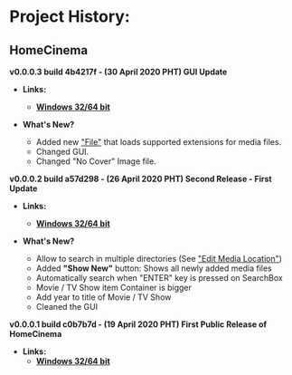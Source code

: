 # Project History:

## HomeCinema

****v0.0.0.3 build 4b4217f** - (30 April 2020 PHT) GUI Update**

- **Links:**
  -  **[Windows 32/64 bit](https://github.com/JerloPH/HomeCinema/releases/download/v0.0.0.3/HomeCinema-Windows_v0.0.0.3.zip)**
	
- **What's New?**
  - Added new ["File"](https://github.com/JerloPH/HomeCinema/tree/master/HomeCinema/Resources/media_ext.hc_data "media_ext.hc_data") that loads supported extensions for media files.
  - Changed GUI.
  - Changed "No Cover" Image file.

****v0.0.0.2 build a57d298** - (26 April 2020 PHT) Second Release - First Update**

- **Links:**
  -  **[Windows 32/64 bit](https://github.com/JerloPH/HomeCinema/releases/download/v0.0.0.2/HomeCinema-Windows_v0.0.0.2.zip)**
	
- **What's New?**
  - Allow to search in multiple directories (See ["Edit Media Location"](https://github.com/JerloPH/HomeCinema#edit-medialocation))
  - Added **"Show New"** button: Shows all newly added media files
  - Automatically search when "ENTER" key is pressed on SearchBox
  - Movie / TV Show item Container is bigger
  - Add year to title of Movie / TV Show
  - Cleaned the GUI

****v0.0.0.1 build c0b7b7d** - (19 April 2020 PHT) First Public Release of HomeCinema**

- **Links:**
  -  **[Windows 32/64 bit](https://github.com/JerloPH/HomeCinema/releases/download/v0.0.0.1/HomeCinema-Windows_v0.0.0.1.zip)**
	


